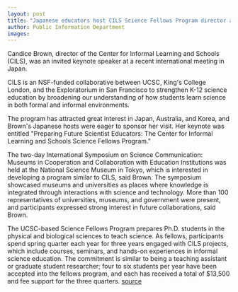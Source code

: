 ```yaml
---
layout: post
title: "Japanese educators host CILS Science Fellows Program director at international symposium on science communication"
author: Public Information Department
images:
---
```


Candice Brown, director of the Center for Informal Learning and Schools (CILS), was an invited keynote speaker at a recent international meeting in Japan.

CILS is an NSF-funded collaborative between UCSC, King's College London, and the Exploratorium in San Francisco to strengthen K-12 science education by broadening our understanding of how students learn science in both formal and informal environments.

The program has attracted great interest in Japan, Australia, and Korea, and Brown's Japanese hosts were eager to sponsor her visit. Her keynote was entitled "Preparing Future Scientist Educators: The Center for Informal Learning and Schools Science Fellows Program."

The two-day International Symposium on Science Communication: Museums in Cooperation and Collaboration with Education Institutions was held at the National Science Museum in Tokyo, which is interested in developing a program similar to CILS, said Brown. The symposium showcased museums and universities as places where knowledge is integrated through interactions with science and technology. More than 100 representatives of universities, museums, and government were present, and participants expressed strong interest in future collaborations, said Brown.

The UCSC-based Science Fellows Program prepares Ph.D. students in the physical and biological sciences to teach science. As fellows, participants spend spring quarter each year for three years engaged with CILS projects, which include courses, seminars, and hands-on experiences in informal science education. The commitment is similar to being a teaching assistant or graduate student researcher; four to six students per year have been accepted into the fellows program, and each has received a total of $13,500 and fee support for the three quarters.
[source](http://www1.ucsc.edu/currents/06-07/03-19/brief-ogawa.asp "Permalink to brief-ogawa")
